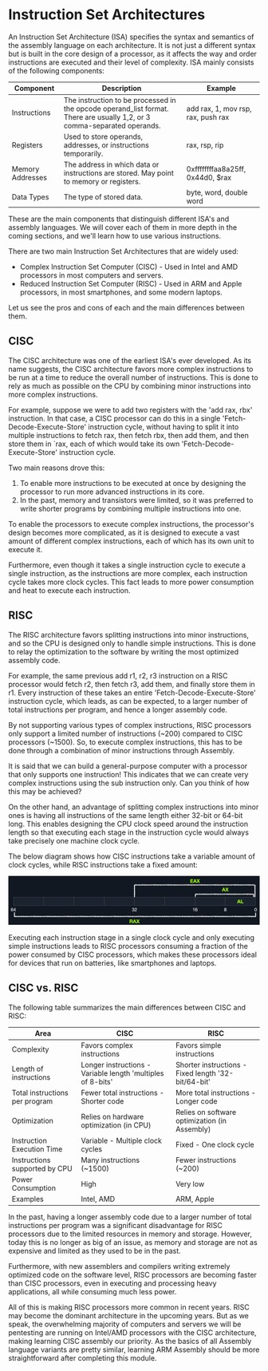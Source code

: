 # Instruction Set Architectures

An Instruction Set Architecture (ISA) specifies the syntax and semantics of the assembly language on each architecture. It is not just a different syntax but is built in the core design of a processor, as it affects the way and order instructions are executed and their level of complexity. ISA mainly consists of the following components:

| Component        | Description                                                                                                              | Example                            |
| ---------------- | ------------------------------------------------------------------------------------------------------------------------ | ---------------------------------- |
| Instructions     | The instruction to be processed in the opcode operand_list format. There are usually 1,2, or 3 comma-separated operands. | add rax, 1, mov rsp, rax, push rax |
| Registers        | Used to store operands, addresses, or instructions temporarily.                                                          | rax, rsp, rip                      |
| Memory Addresses | The address in which data or instructions are stored. May point to memory or registers.                                  | 0xffffffffaa8a25ff, 0x44d0, $rax   |
| Data Types       | The type of stored data.                                                                                                 | byte, word, double word            |

These are the main components that distinguish different ISA's and assembly languages. We will cover each of them in more depth in the coming sections, and we'll learn how to use various instructions.

There are two main Instruction Set Architectures that are widely used:

- Complex Instruction Set Computer (CISC) - Used in Intel and AMD processors in most computers and servers.
- Reduced Instruction Set Computer (RISC) - Used in ARM and Apple processors, in most smartphones, and some modern laptops.

Let us see the pros and cons of each and the main differences between them.

## CISC

The CISC architecture was one of the earliest ISA's ever developed. As its name suggests, the CISC architecture favors more complex instructions to be run at a time to reduce the overall number of instructions. This is done to rely as much as possible on the CPU by combining minor instructions into more complex instructions.

For example, suppose we were to add two registers with the 'add rax, rbx' instruction. In that case, a CISC processor can do this in a single 'Fetch-Decode-Execute-Store' instruction cycle, without having to split it into multiple instructions to fetch rax, then fetch rbx, then add them, and then store them in `rax, each of which would take its own 'Fetch-Decode-Execute-Store' instruction cycle.

Two main reasons drove this:

1. To enable more instructions to be executed at once by designing the processor to run more advanced instructions in its core.
2. In the past, memory and transistors were limited, so it was preferred to write shorter programs by combining multiple instructions into one.

To enable the processors to execute complex instructions, the processor's design becomes more complicated, as it is designed to execute a vast amount of different complex instructions, each of which has its own unit to execute it.

Furthermore, even though it takes a single instruction cycle to execute a single instruction, as the instructions are more complex, each instruction cycle takes more clock cycles. This fact leads to more power consumption and heat to execute each instruction.

## RISC

The RISC architecture favors splitting instructions into minor instructions, and so the CPU is designed only to handle simple instructions. This is done to relay the optimization to the software by writing the most optimized assembly code.

For example, the same previous add r1, r2, r3 instruction on a RISC processor would fetch r2, then fetch r3, add them, and finally store them in r1. Every instruction of these takes an entire 'Fetch-Decode-Execute-Store' instruction cycle, which leads, as can be expected, to a larger number of total instructions per program, and hence a longer assembly code.

By not supporting various types of complex instructions, RISC processors only support a limited number of instructions (~200) compared to CISC processors (~1500). So, to execute complex instructions, this has to be done through a combination of minor instructions through Assembly.

It is said that we can build a general-purpose computer with a processor that only supports one instruction! This indicates that we can create very complex instructions using the sub instruction only. Can you think of how this may be achieved?

On the other hand, an advantage of splitting complex instructions into minor ones is having all instructions of the same length either 32-bit or 64-bit long. This enables designing the CPU clock speed around the instruction length so that executing each stage in the instruction cycle would always take precisely one machine clock cycle.

The below diagram shows how CISC instructions take a variable amount of clock cycles, while RISC instructions take a fixed amount:

![alt text](/Images/image-147.png)

Executing each instruction stage in a single clock cycle and only executing simple instructions leads to RISC processors consuming a fraction of the power consumed by CISC processors, which makes these processors ideal for devices that run on batteries, like smartphones and laptops.

## CISC vs. RISC

The following table summarizes the main differences between CISC and RISC:

| Area                           | CISC                                                        | RISC                                                |
| ------------------------------ | ----------------------------------------------------------- | --------------------------------------------------- |
| Complexity                     | Favors complex instructions                                 | Favors simple instructions                          |
| Length of instructions         | Longer instructions - Variable length 'multiples of 8-bits' | Shorter instructions - Fixed length '32-bit/64-bit' |
| Total instructions per program | Fewer total instructions - Shorter code                     | More total instructions - Longer code               |
| Optimization                   | Relies on hardware optimization (in CPU)                    | Relies on software optimization (in Assembly)       |
| Instruction Execution Time     | Variable - Multiple clock cycles                            | Fixed - One clock cycle                             |
| Instructions supported by CPU  | Many instructions (~1500)                                   | Fewer instructions (~200)                           |
| Power Consumption              | High                                                        | Very low                                            |
| Examples                       | Intel, AMD                                                  | ARM, Apple                                          |

In the past, having a longer assembly code due to a larger number of total instructions per program was a significant disadvantage for RISC processors due to the limited resources in memory and storage. However, today this is no longer as big of an issue, as memory and storage are not as expensive and limited as they used to be in the past.

Furthermore, with new assemblers and compilers writing extremely optimized code on the software level, RISC processors are becoming faster than CISC processors, even in executing and processing heavy applications, all while consuming much less power.

All of this is making RISC processors more common in recent years. RISC may become the dominant architecture in the upcoming years. But as we speak, the overwhelming majority of computers and servers we will be pentesting are running on Intel/AMD processors with the CISC architecture, making learning CISC assembly our priority. As the basics of all Assembly language variants are pretty similar, learning ARM Assembly should be more straightforward after completing this module.
